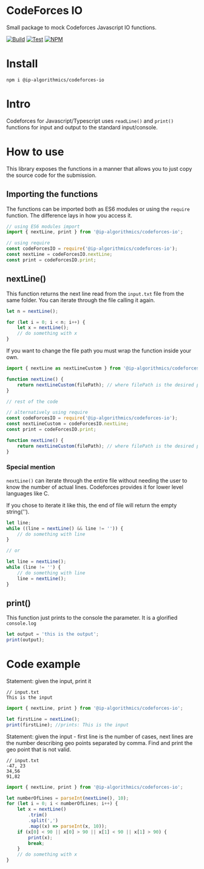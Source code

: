 # CodeForces IO

Small package to mock Codeforces Javascript IO functions.

[![Build](https://github.com/IP-Algorithmics/CodeForcesIO/actions/workflows/build.yml/badge.svg?branch=main)](https://github.com/IP-Algorithmics/CodeForcesIO/actions/workflows/build.yml)
[![Test](https://github.com/IP-Algorithmics/CodeForcesIO/actions/workflows/test.yml/badge.svg?branch=main)](https://github.com/IP-Algorithmics/CodeForcesIO/actions/workflows/test.yml)
[![NPM](https://nodei.co/npm/@ip-algorithmics/codeforces-io.png?mini=true)](https://npmjs.org/package/@ip-algorithmics/codeforces-io)

# Install 
`npm i @ip-algorithmics/codeforces-io`

# Intro

Codeforces for Javascript/Typescript uses `readLine()` and `print()` functions for input and output to the standard input/console.

# How to use

This library exposes the functions in a manner that allows you to just copy the source code for the submission.

## Importing the functions

The functions can be imported both as ES6 modules or using the `require` function. The difference lays in how you access it.

```javascript
// using ES6 modules import
import { nextLine, print } from '@ip-algorithmics/codeforces-io';

// using require
const codeForcesIO = require('@ip-algorithmics/codeforces-io');
const nextLine = codeForcesIO.nextLine;
const print = codeForcesIO.print;
```

## nextLine()

This function returns the next line read from the `input.txt` file from the same folder.
You can iterate through the file calling it again.

```javascript
let n = nextLine();

for (let i = 0; i < n; i++) {
    let x = nextLine();
    // do something with x
}
```

If you want to change the file path you must wrap the function inside your own.

```javascript
import { nextLine as nextLineCustom } from '@ip-algorithmics/codeforces-io';

function nextLine() {
    return nextLineCustom(filePath); // where filePath is the desired path to your file
}

// rest of the code

// alternatively using require
const codeForcesIO = require('@ip-algorithmics/codeforces-io');
const nextLineCustom = codeForcesIO.nextLine;
const print = codeForcesIO.print;

function nextLine() {
    return nextLineCustom(filePath); // where filePath is the desired path to your file
}
```

### Special mention

`nextLine()` can iterate through the entire file without needing the user to know the number of actual lines.
Codeforces provides it for lower level languages like C.

If you chose to iterate it like this, the end of file will return the empty string('').

```javascript
let line;
while ((line = nextLine() && line != '')) {
    // do something with line
}

// or

let line = nextLine();
while (line != '') {
    // do something with line
    line = nextLine();
}
```

## print()

This function just prints to the console the parameter. It is a glorified `console.log`

```javascript
let output = 'this is the output';
print(output);
```

# Code example

Statement: given the input, print it

```text
// input.txt
This is the input
```

```javascript
import { nextLine, print } from '@ip-algorithmics/codeforces-io';

let firstLine = nextLine();
print(firstLine); //prints: This is the input
```

Statement: given the input - first line is the number of cases, next lines are the number describing geo points separated by comma. Find and print the geo point that is not valid.

```text
// input.txt
-47, 23
34,56
91,82
```

```javascript
import { nextLine, print } from '@ip-algorithmics/codeforces-io';

let numberOfLines = parseInt(nextLine(), 10);
for (let i = 0; i < numberOfLines; i++) {
    let x = nextLine()
        .trim()
        .split(',')
        .map((x) => parseInt(x, 10));
    if (x[0] < 90 || x[0] > 90 || x[1] < 90 || x[1] > 90) {
        print(x);
        break;
    }
    // do something with x
}
```
